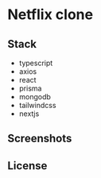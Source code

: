 # Netflix clone

## Stack

- typescript
- axios
- react
- prisma
- mongodb
- tailwindcss
- nextjs

## Screenshots

## License
